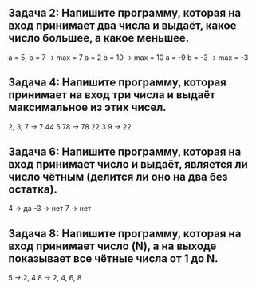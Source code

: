 ## Задача 2: Напишите программу, которая на вход принимает два числа и выдаёт, какое число большее, а какое меньшее.
 a = 5; b = 7 -> max = 7
 a = 2 b = 10 -> max = 10
 a = -9 b = -3 -> max = -3

## Задача 4: Напишите программу, которая принимает на вход три числа и выдаёт максимальное из этих чисел.
 2, 3, 7 -> 7
 44 5 78 -> 78
 22 3 9 -> 22

## Задача 6: Напишите программу, которая на вход принимает число и выдаёт, является ли число чётным (делится ли оно на два без остатка).
 4 -> да
-3 -> нет
 7 -> нет 

 ## Задача 8: Напишите программу, которая на вход принимает число (N), а на выходе показывает все чётные числа от 1 до N.
 5 -> 2, 4
 8 -> 2, 4, 6, 8